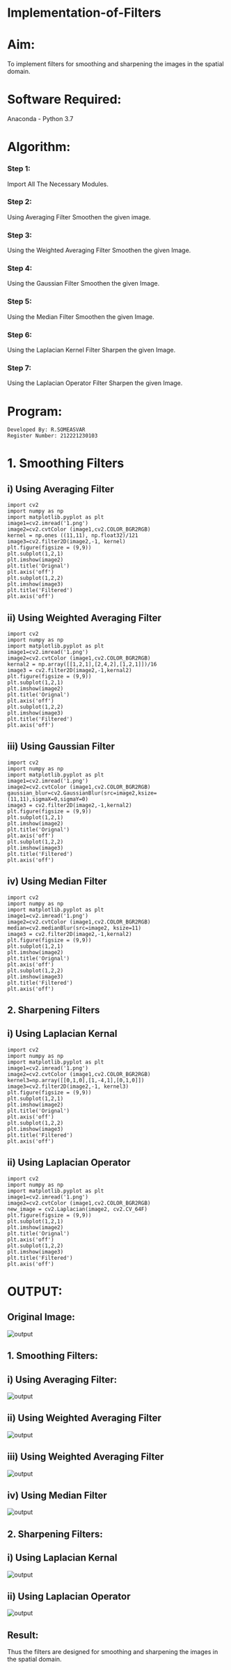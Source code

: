 # Implementation-of-Filters
# Aim:
To implement filters for smoothing and sharpening the images in the spatial domain.

# Software Required:
Anaconda - Python 3.7

# Algorithm:
### Step 1:
Import All The Necessary Modules.



### Step 2:
Using Averaging Filter Smoothen the given image.


### Step 3:
Using the Weighted Averaging Filter Smoothen the given Image.
 

### Step 4:
Using the Gaussian Filter Smoothen the given Image.
 

### Step 5:
Using the Median Filter Smoothen the given Image.

### Step 6:
Using the Laplacian Kernel Filter Sharpen the given Image.

### Step 7:
Using the Laplacian Operator Filter Sharpen the given Image.
 

# Program:
~~~
Developed By: R.SOMEASVAR
Register Number: 212221230103
~~~

# 1. Smoothing Filters

## i) Using Averaging Filter
```
import cv2
import numpy as np
import matplotlib.pyplot as plt
image1=cv2.imread('1.png')
image2=cv2.cvtColor (image1,cv2.COLOR_BGR2RGB) 
kernel = np.ones ((11,11), np.float32)/121
image3=cv2.filter2D(image2,-1, kernel)
plt.figure(figsize = (9,9))
plt.subplot(1,2,1) 
plt.imshow(image2)
plt.title('Orignal') 
plt.axis('off')
plt.subplot(1,2,2)
plt.imshow(image3)
plt.title('Filtered')
plt.axis('off')
```
## ii) Using Weighted Averaging Filter
```
import cv2
import numpy as np
import matplotlib.pyplot as plt
image1=cv2.imread('1.png')
image2=cv2.cvtColor (image1,cv2.COLOR_BGR2RGB) 
kernal2 = np.array([[1,2,1],[2,4,2],[1,2,1]])/16 
image3 = cv2.filter2D(image2,-1,kernal2)
plt.figure(figsize = (9,9))
plt.subplot(1,2,1) 
plt.imshow(image2)
plt.title('Orignal') 
plt.axis('off')
plt.subplot(1,2,2)
plt.imshow(image3)
plt.title('Filtered')
plt.axis('off')
```
## iii) Using Gaussian Filter
```
import cv2
import numpy as np
import matplotlib.pyplot as plt
image1=cv2.imread('1.png')
image2=cv2.cvtColor (image1,cv2.COLOR_BGR2RGB) 
gaussian_blur=cv2.GaussianBlur(src=image2,ksize=(11,11),sigmaX=0,sigmaY=0)
image3 = cv2.filter2D(image2,-1,kernal2)
plt.figure(figsize = (9,9))
plt.subplot(1,2,1) 
plt.imshow(image2)
plt.title('Orignal') 
plt.axis('off')
plt.subplot(1,2,2)
plt.imshow(image3)
plt.title('Filtered')
plt.axis('off')
```

## iv) Using Median Filter
```
import cv2
import numpy as np
import matplotlib.pyplot as plt
image1=cv2.imread('1.png')
image2=cv2.cvtColor (image1,cv2.COLOR_BGR2RGB) 
median=cv2.medianBlur(src=image2, ksize=11)
image3 = cv2.filter2D(image2,-1,kernal2)
plt.figure(figsize = (9,9))
plt.subplot(1,2,1) 
plt.imshow(image2)
plt.title('Orignal') 
plt.axis('off')
plt.subplot(1,2,2)
plt.imshow(image3)
plt.title('Filtered')
plt.axis('off')
```

## 2. Sharpening Filters
## i) Using Laplacian Kernal
```
import cv2
import numpy as np
import matplotlib.pyplot as plt
image1=cv2.imread('1.png')
image2=cv2.cvtColor (image1,cv2.COLOR_BGR2RGB) 
kernel3=np.array([[0,1,0],[1,-4,1],[0,1,0]])
image3=cv2.filter2D(image2,-1, kernel3)
plt.figure(figsize = (9,9))
plt.subplot(1,2,1) 
plt.imshow(image2)
plt.title('Orignal') 
plt.axis('off')
plt.subplot(1,2,2)
plt.imshow(image3)
plt.title('Filtered')
plt.axis('off')
```
## ii) Using Laplacian Operator
```
import cv2
import numpy as np
import matplotlib.pyplot as plt
image1=cv2.imread('1.png')
image2=cv2.cvtColor (image1,cv2.COLOR_BGR2RGB) 
new_image = cv2.Laplacian(image2, cv2.CV_64F)
plt.figure(figsize = (9,9))
plt.subplot(1,2,1) 
plt.imshow(image2)
plt.title('Orignal') 
plt.axis('off')
plt.subplot(1,2,2)
plt.imshow(image3)
plt.title('Filtered')
plt.axis('off')
```

# OUTPUT:
## Original Image:
![output](./7.jpg)
## 1. Smoothing Filters:

## i) Using Averaging Filter:
![output](./1.jpg)


## ii) Using Weighted Averaging Filter
![output](./2.jpg)


## iii) Using Weighted Averaging Filter
![output](./3.jpg)


## iv) Using Median Filter
![output](./4.jpg)


## 2. Sharpening Filters:


## i) Using Laplacian Kernal
![output](./5.jpg)


## ii) Using Laplacian Operator
![output](./6.jpg)


## Result:
Thus the filters are designed for smoothing and sharpening the images in the spatial domain.
